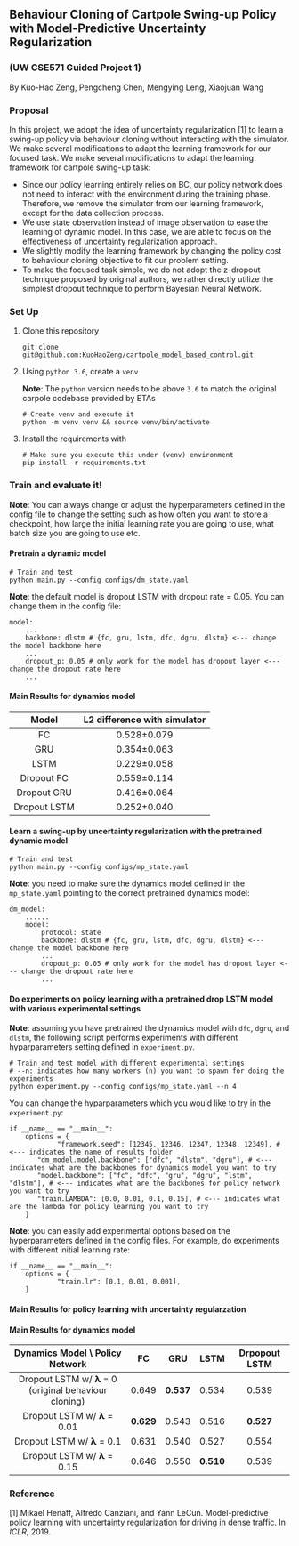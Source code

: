 ## Behaviour Cloning of Cartpole Swing-up Policy with Model-Predictive Uncertainty Regularization

### (UW CSE571 Guided Project 1)

By Kuo-Hao Zeng, Pengcheng Chen, Mengying Leng, Xiaojuan Wang

### **Proposal**

In this project, we adopt the idea of uncertainty regularization [1] to learn a swing-up policy via behaviour cloning without interacting with the simulator. We make several modifications to adapt the learning framework for our focused task. We make several modifications to adapt the learning framework for cartpole swing-up task:

- Since our policy learning entirely relies on BC, our policy network does not need to interact with the environment during the training phase. Therefore, we remove the simulator from our learning framework, except for the data collection process.
- We use state observation instead of image observation to ease the learning of dynamic model. In this case, we are able to focus on the effectiveness of uncertainty regularization approach.
- We slightly modify the learning framework by changing the policy cost to behaviour cloning objective to fit our problem setting.
- To make the focused task simple, we do not adopt the z-dropout technique proposed by original authors, we rather directly utilize the simplest dropout technique to perform Bayesian Neural Network.

### Set Up

1. Clone this repository

   ```
   git clone git@github.com:KuoHaoZeng/cartpole_model_based_control.git
   ```
   
4. Using `python 3.6`, create a `venv`

   **Note**: The `python` version needs to be above `3.6` to match the original carpole codebase provided by ETAs
   
   ```
   # Create venv and execute it
   python -m venv venv && source venv/bin/activate
   ```
   
4. Install the requirements with

   ```
   # Make sure you execute this under (venv) environment
   pip install -r requirements.txt
   ```

### Train and evaluate it!

**Note**: You can always change or adjust the hyperparameters defined in the config file to change the setting such as how often you want to store a checkpoint, how large the initial learning rate you are going to use, what batch size you are going to use etc.

#### Pretrain a dynamic model

```
# Train and test
python main.py --config configs/dm_state.yaml
```

**Note**: the default model is dropout LSTM with dropout rate = 0.05. You can change them in the config file:

```
model:
    ...
    backbone: dlstm # {fc, gru, lstm, dfc, dgru, dlstm} <--- change the model backbone here
    ...
    dropout_p: 0.05 # only work for the model has dropout layer <--- change the dropout rate here
    ...
```

#### Main Results for dynamics model

|    Model     | L2 difference with simulator |
| :----------: | :--------------------------: |
|      FC      |         0.528±0.079          |
|     GRU      |         0.354±0.063          |
|     LSTM     |         0.229±0.058          |
|  Dropout FC  |         0.559±0.114          |
| Dropout GRU  |         0.416±0.064          |
| Dropout LSTM |         0.252±0.040          |

#### Learn a swing-up by uncertainty regularization with the pretrained dynamic model

```
# Train and test
python main.py --config configs/mp_state.yaml
```

**Note**: you need to make sure the dynamics model defined in the `mp_state.yaml` pointing to the correct pretrained dynamics model:

```
dm_model:
	......
	model:
		protocol: state
		backbone: dlstm # {fc, gru, lstm, dfc, dgru, dlstm} <--- change the model backbone here
		...
		dropout_p: 0.05 # only work for the model has dropout layer <--- change the dropout rate here
		...
```

#### Do experiments on policy learning with a pretrained drop LSTM model with various experimental settings

**Note**: assuming you have pretrained the dynamics model with `dfc`, `dgru`, and `dlstm`, the following script performs experiments with different hyparparameters setting defined in `experiment.py`.

```
# Train and test model with different experimental settings
# --n: indicates how many workers (n) you want to spawn for doing the experiments
python experiment.py --config configs/mp_state.yaml --n 4
```

You can change the hyparparameters which you would like to try in the `experiment.py`:

```
if __name__ == "__main__":
	options = {
			"framework.seed": [12345, 12346, 12347, 12348, 12349], # <--- indicates the name of results folder
       "dm_model.model.backbone": ["dfc", "dlstm", "dgru"], # <--- indicates what are the backbones for dynamics model you want to try
       "model.backbone": ["fc", "dfc", "gru", "dgru", "lstm", "dlstm"], # <--- indicates what are the backbones for policy network you want to try
       "train.LAMBDA": [0.0, 0.01, 0.1, 0.15], # <--- indicates what are the lambda for policy learning you want to try
	}
```

**Note**: you can easily add experimental options based on the hyperparameters defined in the config files. For example, do experiments with different initial learning rate:

```
if __name__ == "__main__":
	options = {
			"train.lr": [0.1, 0.01, 0.001],
	}
```

#### Main Results for policy learning with uncertainty regularzation

#### Main Results for dynamics model

|            Dynamics Model \ Policy Network             |    FC     |    GRU    |   LSTM    | Drpopout LSTM |
| :----------------------------------------------------: | :-------: | :-------: | :-------: | :-----------: |
| Dropout LSTM w/ **λ** = 0 (original behaviour cloning) |   0.649   | **0.537** |   0.534   |     0.539     |
|              Dropout LSTM w/ **λ** = 0.01              | **0.629** |   0.543   |   0.516   |   **0.527**   |
|              Dropout LSTM w/ **λ** = 0.1               |   0.631   |   0.540   |   0.527   |     0.554     |
|              Dropout LSTM w/ **λ** = 0.15              |   0.646   |   0.550   | **0.510** |     0.539     |

### Reference

[1] Mikael Henaff, Alfredo Canziani, and Yann LeCun. Model-predictive policy learning with uncertainty regularization for driving in dense traffic. In *ICLR*, 2019.

